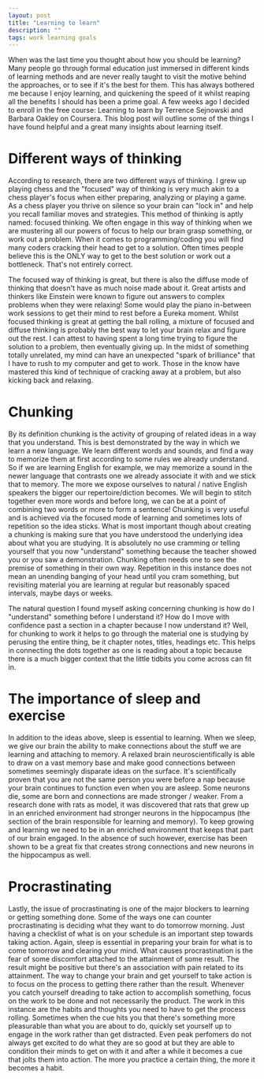 ```yaml
---
layout: post
title: "Learning to learn"
description: ""
tags: work learning goals
---
```


When was the last time you thought about how you should be learning? Many people go through formal education just immersed in different kinds of learning methods and are never really taught to visit the motive behind the approaches, or to see if it's the best for them.  This has always bothered me because I enjoy learning, and quickening the speed of it whilst reaping all the benefits I should has been a prime goal. A few weeks ago I decided to enroll in the free course: Learning to learn by Terrence Sejnowski and Barbara Oakley on Coursera. This blog post will outline some of the things I have found helpful and a great many insights about learning itself.

<!-- more -->

# Different ways of thinking
According to research, there are two different ways of thinking. I grew up playing chess and the "focused" way of thinking is very much akin to a chess player's focus when either preparing, analyzing or playing a game. As a chess player you thrive on silence so your brain can "lock in" and help you recall familiar moves and strategies. This method of thinking is aptly named: focused thinking. We often engage in this way of thinking when we are mustering all our powers of focus to help our brain grasp something, or work out a problem. When it comes to programming/coding you will find many coders cracking their head to get to a solution. Often times people believe this is the ONLY way to get to the best solution or work out a bottleneck. That's not entirely correct.

The focused way of thinking is great, but there is also the diffuse mode of thinking that doesn't have as much noise made about it. Great artists and thinkers like Einstein were known to figure out answers to complex problems when they were relaxing! Some would play the piano in-between work sessions to get their mind to rest before a Eureka moment. Whilst focused thinking is great at getting the ball rolling, a mixture of focused and diffuse thinking is probably the best way to let your brain relax and figure out the rest. I can attest to having spent a long time trying to figure the solution to a problem, then eventually giving up. In the midst of something totally unrelated, my mind can have an unexpected "spark of brilliance" that I have to rush to my computer and get to work. Those in the know have mastered this kind of technique of cracking away at a problem, but also kicking back and relaxing. 

# Chunking
By its definition chunking is the activity of grouping of related ideas in a way that you understand. This is best demonstrated by the way in which we learn a new language. We learn different words and sounds, and find a way to memorize them at first according to some rules we already understand. So if we are learning English for example, we may memorize a sound in the newer language that contrasts one we already associate it with and we stick that to memory. The more we expose ourselves to natural / native English speakers the bigger our repertoire/diction becomes. We will begin to stitch together even more words and before long, we can be at a point of combining two words or more to form a sentence! Chunking is very useful and is achieved via the focused mode of learning and sometimes lots of repetition so the idea sticks. What is most important though about creating a chunking is making sure that you have understood the underlying idea about what you are studying. It is absolutely no use cramming or telling yourself that you now "understand" something because the teacher showed you or you saw a demonstration. Chunking often needs one to see the premise of something in their own way. Repetition in this instance does not mean an unending banging of your head until you cram something, but revisiting material you are learning at regular but reasonably spaced intervals, maybe days or weeks.

The natural question I found myself asking concerning chunking is how do I "understand" something before I understand it? How do I move with confidence past a section in a chapter because I now understand it? Well, for chunking to work it helps to go through the material one is studying by perusing the entire thing, be it chapter notes, titles, headings etc. This helps in connecting the dots together as one is reading about a topic because there is a much bigger context that the little tidbits you come across can fit in. 

# The importance of sleep and exercise
In addition to the ideas above, sleep is essential to learning. When we sleep, we give our brain the ability to make connections about the stuff we are learning and attaching to memory. A relaxed brain neuroscientifically is able to draw on a vast memory base and make good connections between sometimes seemingly disparate ideas on the surface. It's scientifically proven that you are not the same person you were before a nap because your brain continues to function even when you are asleep. Some neurons die, some are born and connections are made stronger / weaker. From a research done with rats as model, it was discovered that rats that grew up in an enriched environment had stronger neurons in the hippocampus (the section of the brain responsible for learning and memory). To keep growing and learning we need to be in an enriched environment that keeps that part of our brain engaged. In the absence of such however, exercise has been shown to be a great fix that creates strong connections and new neurons in the hippocampus as well.

# Procrastinating
Lastly, the issue of procrastinating is one of the major blockers to learning or getting something done. Some of the ways one can counter procrastinating is deciding what they want to do tomorrow morning. Just having a checklist of what is on your schedule is an important step towards taking action. Again, sleep is essential in preparing your brain for what is to come tomorrow and clearing your mind. What causes procrastination is the fear of some discomfort attached to the attainment of some result. The result might be positive but there's an association with pain related to its attainment. The way to change your brain and get yourself to take action is to focus on the process to getting there rather than the result. Whenever you catch yourself dreading to take action to accomplish something, focus on the work to be done and not necessarily the product. The work in this instance are the habits and thoughts you need to have to get the process rolling. Sometimes when the cue hits you that there's something more pleasurable than what you are about to do, quickly set yourself up to engage in the work rather than get distracted. Even peak perfomers do not always get excited to do what they are so good at but they are able to condition their minds to get on with it and after a while it becomes a cue that jolts them into action. The more you practice a certain thing, the more it becomes a habit.